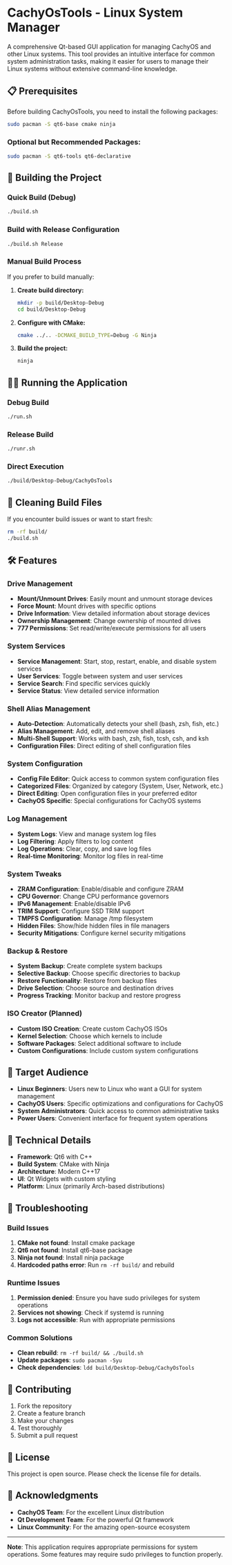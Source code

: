 # CachyOsTools - Linux System Manager

A comprehensive Qt-based GUI application for managing CachyOS and other Linux systems. This tool provides an intuitive interface for common system administration tasks, making it easier for users to manage their Linux systems without extensive command-line knowledge.

## 📋 Prerequisites

Before building CachyOsTools, you need to install the following packages:

```bash
sudo pacman -S qt6-base cmake ninja
```

### Optional but Recommended Packages:
```bash
sudo pacman -S qt6-tools qt6-declarative
```

## 🚀 Building the Project

### Quick Build (Debug)
```bash
./build.sh
```

### Build with Release Configuration
```bash
./build.sh Release
```

### Manual Build Process
If you prefer to build manually:

1. **Create build directory:**
   ```bash
   mkdir -p build/Desktop-Debug
   cd build/Desktop-Debug
   ```

2. **Configure with CMake:**
   ```bash
   cmake ../.. -DCMAKE_BUILD_TYPE=Debug -G Ninja
   ```

3. **Build the project:**
   ```bash
   ninja
   ```

## 🏃‍♂️ Running the Application

### Debug Build
```bash
./run.sh
```

### Release Build
```bash
./runr.sh
```

### Direct Execution
```bash
./build/Desktop-Debug/CachyOsTools
```

## 🧹 Cleaning Build Files

If you encounter build issues or want to start fresh:

```bash
rm -rf build/
./build.sh
```

## 🛠️ Features

### Drive Management
- **Mount/Unmount Drives**: Easily mount and unmount storage devices
- **Force Mount**: Mount drives with specific options
- **Drive Information**: View detailed information about storage devices
- **Ownership Management**: Change ownership of mounted drives
- **777 Permissions**: Set read/write/execute permissions for all users

### System Services
- **Service Management**: Start, stop, restart, enable, and disable system services
- **User Services**: Toggle between system and user services
- **Service Search**: Find specific services quickly
- **Service Status**: View detailed service information

### Shell Alias Management
- **Auto-Detection**: Automatically detects your shell (bash, zsh, fish, etc.)
- **Alias Management**: Add, edit, and remove shell aliases
- **Multi-Shell Support**: Works with bash, zsh, fish, tcsh, csh, and ksh
- **Configuration Files**: Direct editing of shell configuration files

### System Configuration
- **Config File Editor**: Quick access to common system configuration files
- **Categorized Files**: Organized by category (System, User, Network, etc.)
- **Direct Editing**: Open configuration files in your preferred editor
- **CachyOS Specific**: Special configurations for CachyOS systems

### Log Management
- **System Logs**: View and manage system log files
- **Log Filtering**: Apply filters to log content
- **Log Operations**: Clear, copy, and save log files
- **Real-time Monitoring**: Monitor log files in real-time

### System Tweaks
- **ZRAM Configuration**: Enable/disable and configure ZRAM
- **CPU Governor**: Change CPU performance governors
- **IPv6 Management**: Enable/disable IPv6
- **TRIM Support**: Configure SSD TRIM support
- **TMPFS Configuration**: Manage /tmp filesystem
- **Hidden Files**: Show/hide hidden files in file managers
- **Security Mitigations**: Configure kernel security mitigations

### Backup & Restore
- **System Backup**: Create complete system backups
- **Selective Backup**: Choose specific directories to backup
- **Restore Functionality**: Restore from backup files
- **Drive Selection**: Choose source and destination drives
- **Progress Tracking**: Monitor backup and restore progress

### ISO Creator (Planned)
- **Custom ISO Creation**: Create custom CachyOS ISOs
- **Kernel Selection**: Choose which kernels to include
- **Software Packages**: Select additional software to include
- **Custom Configurations**: Include custom system configurations

## 🎯 Target Audience

- **Linux Beginners**: Users new to Linux who want a GUI for system management
- **CachyOS Users**: Specific optimizations and configurations for CachyOS
- **System Administrators**: Quick access to common administrative tasks
- **Power Users**: Convenient interface for frequent system operations

## 🔧 Technical Details

- **Framework**: Qt6 with C++
- **Build System**: CMake with Ninja
- **Architecture**: Modern C++17
- **UI**: Qt Widgets with custom styling
- **Platform**: Linux (primarily Arch-based distributions)

## 🐛 Troubleshooting

### Build Issues
1. **CMake not found**: Install cmake package
2. **Qt6 not found**: Install qt6-base package
3. **Ninja not found**: Install ninja package
4. **Hardcoded paths error**: Run `rm -rf build/` and rebuild

### Runtime Issues
1. **Permission denied**: Ensure you have sudo privileges for system operations
2. **Services not showing**: Check if systemd is running
3. **Logs not accessible**: Run with appropriate permissions

### Common Solutions
- **Clean rebuild**: `rm -rf build/ && ./build.sh`
- **Update packages**: `sudo pacman -Syu`
- **Check dependencies**: `ldd build/Desktop-Debug/CachyOsTools`

## 🤝 Contributing

1. Fork the repository
2. Create a feature branch
3. Make your changes
4. Test thoroughly
5. Submit a pull request

## 📄 License

This project is open source. Please check the license file for details.

## 🙏 Acknowledgments

- **CachyOS Team**: For the excellent Linux distribution
- **Qt Development Team**: For the powerful Qt framework
- **Linux Community**: For the amazing open-source ecosystem

---

**Note**: This application requires appropriate permissions for system operations. Some features may require sudo privileges to function properly. 